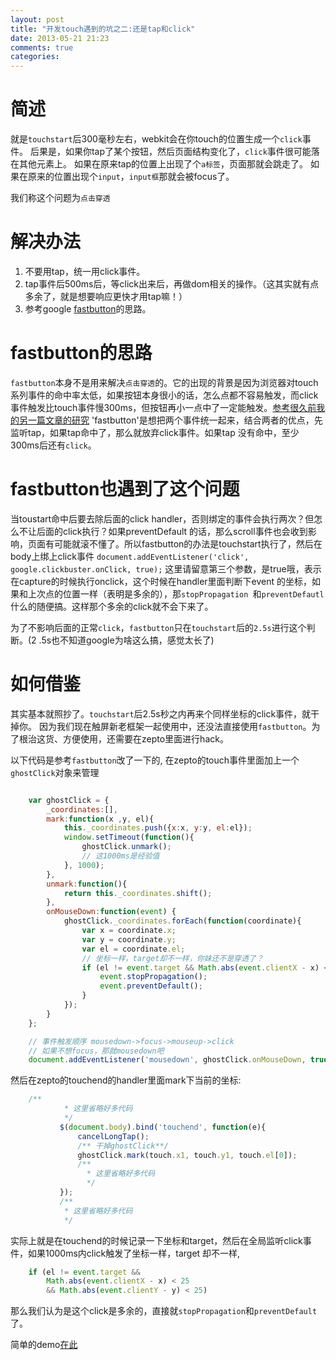 ```yaml
---
layout: post
title: "开发touch遇到的坑之二:还是tap和click"
date: 2013-05-21 21:23
comments: true
categories: 
---
```

# 简述

就是`touchstart`后300毫秒左右，webkit会在你touch的位置生成一个`click`事件。
后果是，如果你tap了某个按钮，然后页面结构变化了，`click`事件很可能落在其他元素上。
如果在原来tap的位置上出现了个`a标签`，页面那就会跳走了。
如果在原来的位置出现个`input`，`input框`那就会被focus了。

我们称这个问题为`点击穿透`

# 解决办法

1. 不要用tap，统一用click事件。
2. tap事件后500ms后，等click出来后，再做dom相关的操作。（这其实就有点多余了，就是想要响应更快才用tap嘛！）
3. 参考google [fastbutton](https://developers.google.com/mobile/articles/fast_buttons?hl=zh-CN)的思路。

# fastbutton的思路

`fastbutton`本身不是用来解决`点击穿透`的。它的出现的背景是因为浏览器对touch
系列事件的命中率太低，如果按钮本身很小的话，怎么点都不容易触发，而click
事件触发比touch事件慢300ms，但按钮再小一点中了一定能触发。[参考很久前我的另一篇文章的研究](http://tedzhou.github.io/blog/2012/12/22/tap/)
'fastbutton'是想把两个事件统一起来，结合两者的优点，先监听tap，如果tap命中了，那么就放弃click事件。如果tap
没有命中，至少300ms后还有`click`。

# fastbutton也遇到了这个问题

当toustart命中后要去除后面的click handler，否则绑定的事件会执行两次？但怎么不让后面的click执行？如果preventDefault
的话，那么scroll事件也会收到影响，页面有可能就滚不懂了。所以fastbutton的办法是touchstart执行了，然后在body上绑上click事件
    `document.addEventListener('click', google.clickbuster.onClick, true);`
这里请留意第三个参数，是true哦，表示在capture的时候执行onclick，这个时候在handler里面判断下event
的坐标，如果和上次点的位置一样（表明是多余的），那`stopPropagation `和`preventDefautl`什么的随便搞。这样那个多余的click就不会下来了。

为了不影响后面的正常`click`，`fastbutton`只在`touchstart`后的`2.5s`进行这个判断。(2
.5s也不知道google为啥这么搞，感觉太长了)

# 如何借鉴

其实基本就照抄了。`touchstart`后2.5s秒之内再来个同样坐标的click事件，就干掉你。
因为我们现在触屏新老框架一起使用中，还没法直接使用`fastbutton`。为了根治这货、方便使用，还需要在zepto里面进行hack。

以下代码是参考`fastbutton`改了一下的, 在zepto的touch事件里面加上一个`ghostClick`对象来管理
```javascript

	var ghostClick = {
		_coordinates:[],
		mark:function(x ,y, el){
			this._coordinates.push({x:x, y:y, el:el});
			window.setTimeout(function(){
				ghostClick.unmark();
				// 这1000ms是经验值
			}, 1000);
		},
		unmark:function(){
			return this._coordinates.shift();
		},
		onMouseDown:function(event) {
			ghostClick._coordinates.forEach(function(coordinate){
				var x = coordinate.x;
				var y = coordinate.y;
				var el = coordinate.el;
				// 坐标一样，target却不一样，你妹还不是穿透了？
				if (el != event.target && Math.abs(event.clientX - x) < 25 && Math.abs(event.clientY - y) < 25) {
					event.stopPropagation();
					event.preventDefault();
				}
			});
		}
	};

	// 事件触发顺序 mousedown->focus->mouseup->click
	// 如果不想focus，那就mousedown吧
	document.addEventListener('mousedown', ghostClick.onMouseDown, true);

```

然后在zepto的touchend的handler里面mark下当前的坐标:

```javascript
    /**
            * 这里省略好多代码
            */
           $(document.body).bind('touchend', function(e){
               cancelLongTap();
               /** 干掉ghostClick**/
               ghostClick.mark(touch.x1, touch.y1, touch.el[0]);
               /**
                 * 这里省略好多代码
                 */
           });
           /**
            * 这里省略好多代码
            */

```

实际上就是在touchend的时候记录一下坐标和target，然后在全局监听click事件，如果1000ms内click触发了坐标一样，target
却不一样,
```javascript
    if (el != event.target &&
        Math.abs(event.clientX - x) < 25
        && Math.abs(event.clientY - y) < 25)
```
那么我们认为是这个click是多余的，直接就`stopPropagation`和`preventDefault`了。

简单的demo[在此](http://tedzhou.github.io/demo/preventGhostClick/index.html)